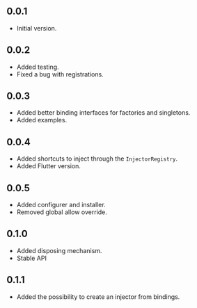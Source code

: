 ## 0.0.1

- Initial version.

## 0.0.2

- Added testing.
- Fixed a bug with registrations.

## 0.0.3

- Added better binding interfaces for factories and singletons.
- Added examples.

## 0.0.4

- Added shortcuts to inject through the `InjectorRegistry`.
- Added Flutter version.

## 0.0.5

- Added configurer and installer.
- Removed global allow override.

## 0.1.0

- Added disposing mechanism.
- Stable API

## 0.1.1

- Added the possibility to create an injector from bindings.